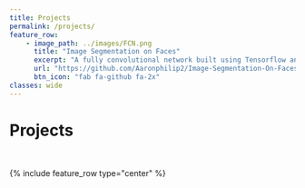 ```yaml
---
title: Projects
permalink: /projects/
feature_row:
    - image_path: ../images/FCN.png
      title: "Image Segmentation on Faces"
      excerpt: "A fully convolutional network built using Tensorflow and Keras to perform semantic segmentation on faces"
      url: "https://github.com/Aaronphilip2/Image-Segmentation-On-Faces"
      btn_icon: "fab fa-github fa-2x"
classes: wide
---
```

# Projects
<br>

{% include feature_row type="center" %}
